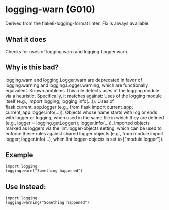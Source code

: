 # logging-warn (G010)
Derived from the flake8-logging-format linter.
Fix is always available.
## What it does
Checks for uses of logging.warn and logging.Logger.warn.
## Why is this bad?
logging.warn and logging.Logger.warn are deprecated in favor of
logging.warning and logging.Logger.warning, which are functionally
equivalent.
Known problems
This rule detects uses of the logging module via a heuristic.
Specifically, it matches against:
Uses of the logging module itself (e.g., import logging; logging.info(...)).
Uses of flask.current_app.logger (e.g., from flask import current_app; current_app.logger.info(...)).
Objects whose name starts with log or ends with logger or logging,
    when used in the same file in which they are defined (e.g., logger = logging.getLogger(); logger.info(...)).
Imported objects marked as loggers via the lint.logger-objects setting, which can be
    used to enforce these rules against shared logger objects (e.g., from module import logger; logger.info(...),
    when lint.logger-objects is set to ["module.logger"]).
## Example
```
import logging
logging.warn("Something happened")
```
## Use instead:
```
import logging
logging.warning("Something happened")
```